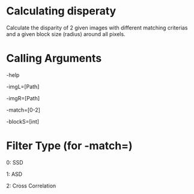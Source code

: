 Calculating disperaty
==============================================

Calculate the disparity of 2 given images with different matching criterias and a given block size (radius) around all pixels.

Calling Arguments
=================
-help

-imgL=[Path]

-imgR=[Path]

-match=[0-2]

-blockS=[int]

Filter Type (for -match=)
==========================
0: SSD 

1: ASD

2: Cross Correlation